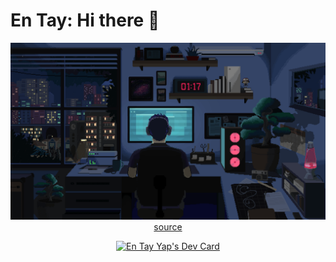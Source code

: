 # En Tay: Hi there 👋
<p align=center>
    <img src="images/programmer.gif"/>
    <br/>
    <a href="https://www.it8bit.com/post/674625503156699136/jpeg-hunting-art-by-dean-johns-ig">source</a>
</p>
<p align=center>
    <a href="https://app.daily.dev/pujangga123"><img src="https://api.daily.dev/devcards/v2/OcKUgDc3hbyMVA8RUDYCb.png?type=default&r=dgf" width="356" alt="En Tay Yap's Dev Card"/></a>
</p>
